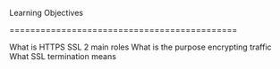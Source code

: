 Learning Objectives

============================================

What is HTTPS SSL 2 main roles
What is the purpose encrypting traffic
What SSL termination means

